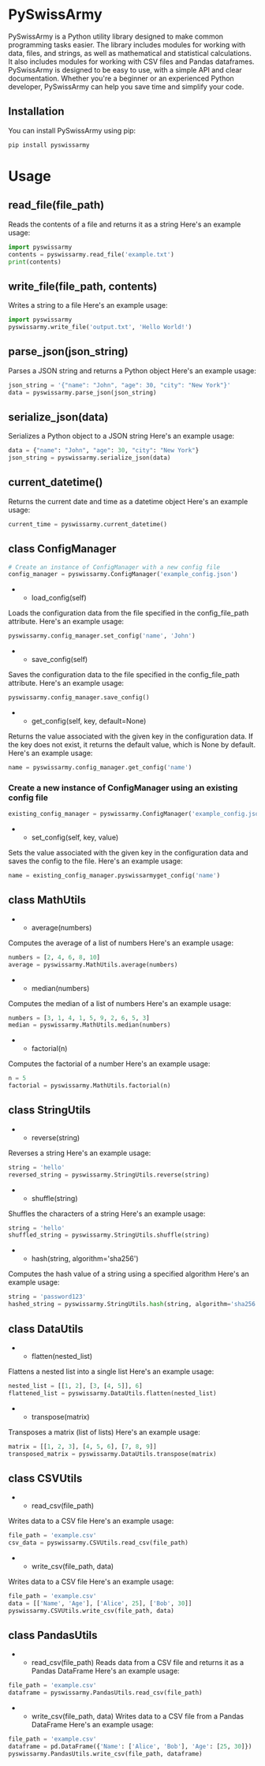 # PySwissArmy

PySwissArmy is a Python utility library designed to make common programming tasks easier.
The library includes modules for working with data, files, and strings, as well as mathematical and statistical calculations.
It also includes modules for working with CSV files and Pandas dataframes.
PySwissArmy is designed to be easy to use, with a simple API and clear documentation.
Whether you're a beginner or an experienced Python developer, PySwissArmy can help you save time and simplify your code.

## Installation

You can install PySwissArmy using pip:

```
pip install pyswissarmy
```

# Usage

## read_file(file_path)

Reads the contents of a file and returns it as a string
Here's an example usage:
```python
import pyswissarmy
contents = pyswissarmy.read_file('example.txt')
print(contents)
```

## write_file(file_path, contents)

Writes a string to a file
Here's an example usage:
```python
import pyswissarmy
pyswissarmy.write_file('output.txt', 'Hello World!')
```

## parse_json(json_string)

Parses a JSON string and returns a Python object
Here's an example usage:
```python
json_string = '{"name": "John", "age": 30, "city": "New York"}'
data = pyswissarmy.parse_json(json_string)
```

## serialize_json(data)

Serializes a Python object to a JSON string
Here's an example usage:
```python
data = {"name": "John", "age": 30, "city": "New York"}
json_string = pyswissarmy.serialize_json(data)
```

## current_datetime()

Returns the current date and time as a datetime object
Here's an example usage:
```python
current_time = pyswissarmy.current_datetime()
```

## class ConfigManager
```python
# Create an instance of ConfigManager with a new config file
config_manager = pyswissarmy.ConfigManager('example_config.json')
```

- - load_config(self)

Loads the configuration data from the file specified in the config_file_path attribute.
Here's an example usage:
```python
pyswissarmy.config_manager.set_config('name', 'John')
```

- - save_config(self)

Saves the configuration data to the file specified in the config_file_path attribute.
Here's an example usage:
```python
pyswissarmy.config_manager.save_config()
```

- - get_config(self, key, default=None)

Returns the value associated with the given key in the configuration data. If the key does not exist, it returns the default value, which is None by default.
Here's an example usage:
```python
name = pyswissarmy.config_manager.get_config('name')
```

### Create a new instance of ConfigManager using an existing config file
```python
existing_config_manager = pyswissarmy.ConfigManager('example_config.json')
```

- - set_config(self, key, value)

Sets the value associated with the given key in the configuration data and saves the config to the file.
Here's an example usage:
```python
name = existing_config_manager.pyswissarmyget_config('name')
```

## class MathUtils
- - average(numbers)

Computes the average of a list of numbers
Here's an example usage:
```python
numbers = [2, 4, 6, 8, 10]
average = pyswissarmy.MathUtils.average(numbers)
```

- - median(numbers)

Computes the median of a list of numbers
Here's an example usage:
```python
numbers = [3, 1, 4, 1, 5, 9, 2, 6, 5, 3]
median = pyswissarmy.MathUtils.median(numbers)
```

- - factorial(n)

Computes the factorial of a number
Here's an example usage:
```python
n = 5
factorial = pyswissarmy.MathUtils.factorial(n)
```

## class StringUtils
- - reverse(string)

Reverses a string
Here's an example usage:
```python
string = 'hello'
reversed_string = pyswissarmy.StringUtils.reverse(string)
```

- - shuffle(string)

Shuffles the characters of a string
Here's an example usage:
```python
string = 'hello'
shuffled_string = pyswissarmy.StringUtils.shuffle(string)
```

- - hash(string, algorithm='sha256')

Computes the hash value of a string using a specified algorithm
Here's an example usage:
```python
string = 'password123'
hashed_string = pyswissarmy.StringUtils.hash(string, algorithm='sha256')
```

## class DataUtils
- - flatten(nested_list)

Flattens a nested list into a single list
Here's an example usage:
```python
nested_list = [[1, 2], [3, [4, 5]], 6]
flattened_list = pyswissarmy.DataUtils.flatten(nested_list)
```

- - transpose(matrix)

Transposes a matrix (list of lists)
Here's an example usage:
```python
matrix = [[1, 2, 3], [4, 5, 6], [7, 8, 9]]
transposed_matrix = pyswissarmy.DataUtils.transpose(matrix)
```

## class CSVUtils
- - read_csv(file_path)

Writes data to a CSV file
Here's an example usage:
```python
file_path = 'example.csv'
csv_data = pyswissarmy.CSVUtils.read_csv(file_path)
```

- - write_csv(file_path, data)

Writes data to a CSV file
Here's an example usage:
```python
file_path = 'example.csv'
data = [['Name', 'Age'], ['Alice', 25], ['Bob', 30]]
pyswissarmy.CSVUtils.write_csv(file_path, data)
```

## class PandasUtils
- - read_csv(file_path)
Reads data from a CSV file and returns it as a Pandas DataFrame
Here's an example usage:
```python
file_path = 'example.csv'
dataframe = pyswissarmy.PandasUtils.read_csv(file_path)
```

- - write_csv(file_path, data)
Writes data to a CSV file from a Pandas DataFrame
Here's an example usage:
```python
file_path = 'example.csv'
dataframe = pd.DataFrame({'Name': ['Alice', 'Bob'], 'Age': [25, 30]})
pyswissarmy.PandasUtils.write_csv(file_path, dataframe)
```
